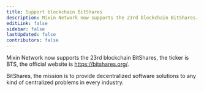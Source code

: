 ```yaml
---
title: Support blockchain BitShares
description: Mixin Network now supports the 23rd blockchain BitShares.
editLink: false
sidebar: false
lastUpdated: false
contributors: false
---
```


Mixin Network now supports the 23rd blockchain BitShares, the ticker is BTS, the official website is https://bitshares.org/.

BitShares, the mission is to provide decentralized software solutions to any kind of centralized problems in every industry.